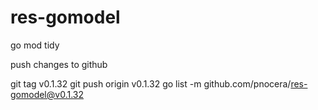 # res-gomodel

go mod tidy

push changes to github

git tag v0.1.32
git push origin v0.1.32
go list -m github.com/pnocera/res-gomodel@v0.1.32
